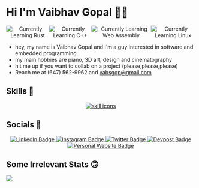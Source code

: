 
# Hi I'm Vaibhav Gopal 👋🗿

<div id="badges" align="center" style="display:flex;">
  <img src="https://img.shields.io/badge/Currently_Learning-Rust-brown?logo=rust" alt="Currently Learning Rust"/>
  <img src="https://img.shields.io/badge/Currently_Learning-C++-orange?logo=cplusplus" alt="Currently Learning C++"/>
  <img src="https://img.shields.io/badge/Currently_Learning-WASM-violet?logo=webassembly" alt="Currently Learning Web Assembly"/>
  <img src="https://img.shields.io/badge/Currently_Learning-Linux-green?logo=linux" alt="Currently Learning Linux"/>
</div>

- hey, my name is Vaibhav Gopal and I'm a guy interested in software and embedded programming.
- my main hobbies are piano, 3D art, design and cinematography
- hit me up if you want to collab on a project (please,please,please)
- Reach me at (647) 562-9962 and vabsgop@gmail.com

## Skills 🦾

<div id="skills" align="center">
  <a href="https://skillicons.dev">
    <img src="https://skillicons.dev/icons?i=js,html,css,wasm,rust,cpp,bash,powershell,arduino,blender,figma,flask,docker,gamemakerstudio,git,github,godot,heroku,linux,md,react,matlab,mysql,neovim,nextjs,nodejs,processing,py,raspberrypi,regex,selenium,tailwind,ts,vim,vite,visualstudio,webpack" alt="skill icons" />
  </a>
</div>

## Socials 🫥

<div id="socials" align="center" style="display:flex;">
  <div id="badges">
    <a href="https://www.linkedin.com/in/vaibhav-gopal/">
      <img src="https://img.shields.io/badge/LinkedIn-blue?style=for-the-badge&logo=linkedin&logoColor=white" alt="LinkedIn Badge"/>
    </a>
    <a href="https://www.instagram.com/alawngnome/">
      <img src="https://img.shields.io/badge/Instagram-purple?style=for-the-badge&logo=instagram&logoColor=white" alt="Instagram Badge"/>
    </a>
    <a href="https://twitter.com/emperorBaebhav">
      <img src="https://img.shields.io/badge/Twitter-blue?style=for-the-badge&logo=twitter&logoColor=white" alt="Twitter Badge"/>
    </a>
    <a href="https://devpost.com/vabsgop?ref_content=user-portfolio&ref_feature=portfolio&ref_medium=global-nav">
      <img src="https://img.shields.io/badge/Devpost-red?style=for-the-badge&logo=devpost&logoColor=white" alt="Devpost Badge"/>
    </a>
    <a href="https://google.com">
      <img src="https://img.shields.io/badge/Personal_Website-green?style=for-the-badge&logo=none&logoColor=white" alt="Personal Website Badge"/>
    </a>
  </div>
</div>

## Some Irrelevant Stats 🙃

<div align="center" id="stats" style="display:flex;">
  <img src="https://github-readme-stats.vercel.app/api/top-langs/?username=vaibhav-gopal&layout=compact&show_icons=true&title_color=ffffff&icon_color=34abeb&text_color=daf7dc&bg_color=151515" style="vertical-align: top;" />
  <!-- <img src="https://github-readme-stats.vercel.app/api?username=vaibhav-gopal&show_icons=true&title_color=ffffff&icon_color=34abeb&text_color=daf7dc&bg_color=151515&hide=contribs,prs" /> -->
</span>


